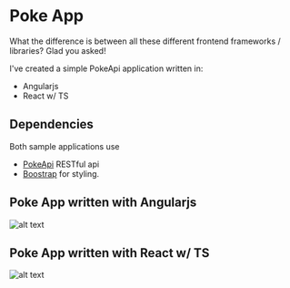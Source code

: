 # Poke App
What the difference is between all these different frontend frameworks / libraries? Glad you asked!

I've created a simple PokeApi application written in:
-  Angularjs 
-  React w/ TS


## Dependencies
Both sample applications use 
-  [PokeApi](https://pokeapi.co/) RESTful api
-  [Boostrap](https://getbootstrap.com/) for styling.

## Poke App written with Angularjs
![alt text](https://github.com/tonylulciuc/poke-app/blob/master/doc/angularjs-poke-app-example.png)


## Poke App written with React w/ TS
![alt text](https://github.com/tonylulciuc/poke-app/blob/master/doc/react-ts-poke-app-example.png)
